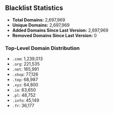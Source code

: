 ## Blacklist Statistics

- **Total Domains:** 2,697,969
- **Unique Domains:** 2,697,969
- **Added Domains Since Last Version:** 2,697,969
- **Removed Domains Since Last Version:** 0

### Top-Level Domain Distribution

-  `.com`: 1,239,013
-  `.org`: 221,535
-  `.net`: 165,991
-  `.shop`: 77,126
-  `.top`: 68,987
-  `.xyz`: 64,800
-  `.io`: 63,650
-  `.pl`: 48,752
-  `.info`: 45,149
-  `.fr`: 36,177
